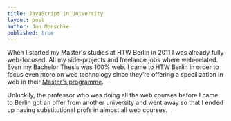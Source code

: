 ```yaml
---
title: JavaScript in University
layout: post
author: Jan Monschke
published: true
---
```


When I started my Master's studies at HTW Berlin in 2011 I was already fully web-focused. All my side-projects and freelance jobs where web-related. Even my Bachelor Thesis was 100% web.
I came to HTW Berlin in order to focus even more on web technology since they're offering a specilization in web in their [Master's programme](http://htw-berlin.de).

Unluckily, the professor who was doing all the web courses before I came to Berlin got an offer from another university and went away so that I ended up having substitutional profs in almost all web courses.
